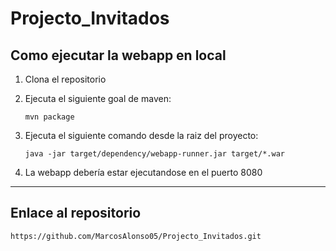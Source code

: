 # Projecto_Invitados

## Como ejecutar la webapp en local

1. Clona el repositorio

2. Ejecuta el siguiente goal de maven:
    ```shell
    mvn package
     ```

3. Ejecuta el siguiente comando desde la raiz del proyecto:
    ```shell
    java -jar target/dependency/webapp-runner.jar target/*.war
    ```

4. La webapp debería estar ejecutandose en el puerto 8080

---

## Enlace al repositorio

```
https://github.com/MarcosAlonso05/Projecto_Invitados.git
```